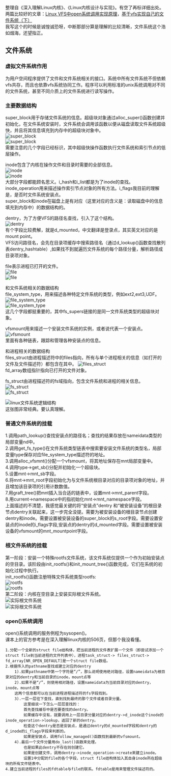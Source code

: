 整理自《深入理解Linux内核》、《Linux内核设计与实现》。有空了再标详细出处。  
两篇比较好的文章：[Linux VFS中open系统调用实现原理](http://blog.chinaunix.net/uid-28362602-id-3425578.html)，[基于vfs实现自己的文件系统（下）](https://mp.weixin.qq.com/s?__biz=MzI3NzA5MzUxNA==&mid=2664602545&idx=1&sn=420236c7883dac2b5bdd6f720d1ccb74&scene=0&utm_source=tuicool&utm_medium=referral)  
我写这个的时候是诚惶诚恐呀，中断那部分算是理解的比较清晰，文件系统这个浩如烟海，还望指正。  
## 文件系统  
### 虚拟文件系统作用  
为用户空间程序提供了文件和文件系统相关的接口。系统中所有文件系统不但依赖vfs共存，而且也依靠vfs系统协同工作。程序可以利用标准的unix系统调用对不同的文件系统，甚至不同介质上的文件系统进行读写操作。  
### 主要数据结构  
super_block用于存储文件系统的信息。超级块对象通过alloc_super()函数创建并初始化，在文件系统安装时，文件系统会调用该函数以便从磁盘读取文件系统超级快，并且将其信息填充到内存中的超级块对象中。  
![super_block](1.jpg)  
![super_block](2.jpg)  
需要注意的几个字段已经标识，其中超级快操作函数执行文件系统和索引节点的低层操作。  

inode包含了内核在操作文件和目录时需要的全部信息。  
![inode](3.jpg)  
![inode](4.jpg)  
大部分字段都能顾名思义。i_hash和i_list都是为了inode的查找。inode_operation用来描述操作索引节点对象的所有方法。i_flags我目前的理解是，是否时文件系统安装点。  
super_block和inode在磁盘上是有对应（这里对应的含义是：读取磁盘中的信息填充到内存中）的数据结构的。  
  
dentry，为了方便VFS的路径名查找，引入了这个结构。  
![dentry](5.jpg)  
有个字段比较费解，就是d_mounted，中文翻译是登录点，其实英文对应的是mount point。  
VFS访问路径名，会先在目录项缓存中搜索路径名（通过d_lookup()函数查找散列表dentry_hashtable）,如果找不到就遍历文件系统的每个路径分量，解析路径成目录项对象。  

file表示进程已打开的文件。  
![file](6.jpg)  
![file](7.jpg)  
    
和文件系统相关的数据结构  
file_system_type，用来描述各种特定文件系统的类型，例如ext2,ext3,UDF。  
![file_system_type](8.jpg)  
![file_system_type](9.jpg)  
这几个字段都挺重要的，其中fs_supers链接的是同一文件系统类型的超级块对象。  
  
vfsmount用来描述一个安装文件系统的实例，或者说代表一个安装点。  
![vfsmount](10.jpg)  
里面有各种链表，跟踪和管理各种安装点的信息。  
  
和进程相关的数据结构    
files_struct由进程描述符中的files指向，所有与单个进程相关的信息（如打开的文件及文件描述符）都包含在其中。
![files_struct](11.jpg)  
fd_array数组指针指向已打开的文件对象。  
  
fs_struct由进程描述符的fs域指向，包含文件系统和进程的相关信息。  
![fs_struct](12.jpg)  
![fs_struct](13.jpg)  
  
![linux文件系统逻辑结构](14.jpg)  
这张图非常经典。要认真理解。  
  
### 普通文件系统的挂载  
1.调用path_lookup()查找安装点的路径名；查找的结果存放在nameidata类型的局部变量nd中。  
2.调用get_fs_type()在文件系统类型链表中搜索要安装文件系统的类型名，局部变量type保存对应file_system_type描述符的地址。  
3.调用alloc_vfsmnt()分配一个vfsmount，将其地址保存在mnt局部变量中。  
4.调用type->get_sb()分配并初始化一个超级块。  
5.设置mnt->mnt_sb字段。  
6.将mnt->mnt_root字段初始化为与文件系统根目录对应的目录项对象的地址，并且增加该目录项的引用计数数值。  
7.用graft_tree()把mnt插入当合适的链表中，设置mnt->mnt_parent字段。  
8.用current->namespace中的指初始化mnt->mnt_namespace字段。  
上面描述的不清楚，我感觉最关键的将“安装点”dentry 和“被安装设备”的根目录节点dentry关联起来，这一步完全没提。需要为被安装设备的根目录节点创建dentry和inode。需要设置被安装设备的super_block的s_root字段。需要设置安装点的inode的i_flags字段,安装点的dentry的d_mounted字段。需要设置被安装设备的vfsmount的mnt_mountpoint字段。  
### 根文件系统的挂载  
第一阶段：安装一个特殊rootfs文件系统，该文件系统仅提供一个作为初始安装点的空目录。该阶段由init_rootfs()和init_mount_tree()函数完成，它们在系统的初始化过程中执行。  
init_rootfs()函数注册特殊文件系统类型rootfs:  
![rootfs](15.jpg)  
![rootfs](16.jpg)  
第二阶段：内核在空目录上安装实际根文件系统。  
![实际根文件系统](17.jpg)  
![实际根文件系统](18.jpg)  
### open()系统调用  
open()系统调用的服务例程为sysopen()。  
课本上的官方参考是在深入理解linux内核的506页，但那个我没看懂。  
```
1.分配一个全新的struct file结构体，把当前进程的文件表扩展一个文件（即尝试添加一个struct file到当前进程的文件列表中），进程task_struct-> files_struct-> fd_array[NR_OPEN_DEFAULT]是一个struct file数组。  
2.根据传入的pathname查找或建立对应的dentry
	1).如果pathname中第一个字符是“/”，那么说明使用绝对路径，设置nameidata为根目录对应的dentry和当前目录的inode，mount点等
	2).如果不是“/”，则使用相对路径，设置nameidata为当前目录对应的dentry，inode，mount点等
	这两个信息都可以在当前进程进程描述符的fs字段找到。
	3).一层一层往下查找，直到找到最终的那个文件或者目录分量。  
		这里细说一下怎么一层层查找的：  
		首先查找缓存中是否要查找的dentry。  
		如果缓存中没有，就要调用上一层目录分量对应的dentry->d_inode这个inode的inode_operation->lookup，返回了新的dentry。  
		检查这个dentry是否是安装点，是通过dentry的d_mounted字段和dentry的d_inode的i_flags字段来判断的。  
		如果是安装点，调用follow_managed()函数找到最新的vfsmount。  
	4).最后一个文件分量用do_last()函数来处理。  
		也是如果此dentry不存在则创建它。  
		如果是创建文件，调用dentry->inode_operation->create来建立inode。  
		设置1中分配的file的各个字段，struct file结构体加入其自身inode所在超级块的所有文件链表中。
4.建立当前进程的files的fdtable与file的联系。fdtable是用来管理文件描述符的。  
```
